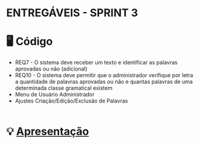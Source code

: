 # ENTREGÁVEIS - SPRINT 3

# :desktop_computer: Código
- REQ7 - O sistema deve receber um texto e identificar as palavras aprovadas ou não (adicional)
- REQ10 - O sistema deve permitir que o administrador verifique por letra a quantidade de palavras aprovadas ou não e quantas palavras de uma determinada classe gramatical existem
- Menu de Usuário Administrador
- Ajustes Criação/Edição/Exclusão de Palavras
 <br/><br/>

# :bulb: <a href="https://github.com/EquipeFatec/persuance-frontend/blob/main/documents/Apresentacao-Sprint-3.pdf">Apresentação</a>
